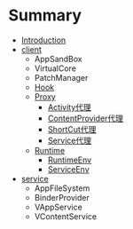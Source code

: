 # Summary

* [Introduction](README.md)
* [client](client/README.md)
    * AppSandBox
    * VirtualCore
    * PatchManager
    * [Hook](client/hook/README.md)
    * [Proxy](client/proxy/README.md)
        * [Activity代理](client/proxy/stubactivity.md)
        * [ContentProvider代理](client/proxy/stubcontentprovider.md)
        * [ShortCut代理](client/proxy/shortcuthandleactivity.md)
        * [Service代理](client/proxy/serviceproxy.md)
    * [Runtime](client/runtime/README.md)
        * [RuntimeEnv](client/runtime/runtimeenv.md)
        * [ServiceEnv](client/runtime/serviceenv.md)
* [service](service/README.md)
    * AppFileSystem
    * BinderProvider
    * VAppService
    * VContentService

